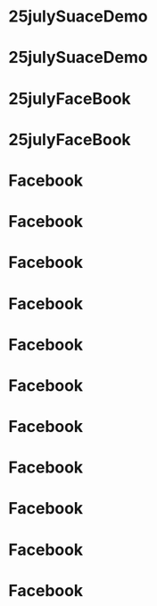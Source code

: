 # 25julySuaceDemo
# 25julySuaceDemo
# 25julyFaceBook
# 25julyFaceBook
# Facebook
# Facebook
# Facebook
# Facebook
# Facebook
# Facebook
# Facebook
# Facebook
# Facebook
# Facebook
# Facebook
